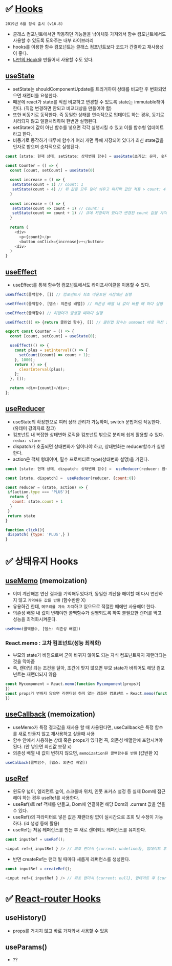 # ✅ [Hooks](https://ko.reactjs.org/docs/hooks-intro.html)
 `2019년 6월 정식 출시 (v16.8)`
* 클래스 컴포넌트에서만 작동하던 기능들을 낚아채듯 가져와서 함수 컴포넌트에서도 사용할 수 있도록 도와주는 내부 라이브러리
* hooks를 이용한 함수 컴포넌트는 클래스 컴포넌트보다 코드가 간결하고 재사용성이 좋다.
* [나만의 Hook](https://ko.reactjs.org/docs/hooks-custom.html)을 만들어서 사용할 수도 있다.

## [useState](https://ko.reactjs.org/docs/hooks-state.html)
* setState는 shouldComponentUpdate를 트리거하여 상태를 비교한 후 변화되었으면 재랜더를 요청한다.
* 때문에 react가 state를 직접 비교하고 변경할 수 있도록 state는 immutable해야한다. (직접 변경하면 안되고 비교대상을 만들어야 함)
* 또한 비동기로 동작한다. 즉 동일한 상태를 연속적으로 업데이트 하는 경우, 동기로 처리되지 않고 일괄처리하여 한번만 실행된다.
* setState에 값이 아닌 함수를 넣으면 각각 실행시킬 수 있고 이를 함수형 업데이트라고 한다.  
* 비동기로 동작하기 때무에 함수가 여러 개면 큐에 저장되어 있다가 최신 state값을 인자로 받으며 순차적으로 실행된다.
```js
const [state: 현재 상태, setState: 상태변화 함수] = useState(초기값: 문자, 숫자 또는 객체 데이터)
````
```js
const Counter = () => {
  const [count, setCount] = useState(0)
  
  const increase = () => {
   setState(count + 1) // count: 1
   setState(count + 4) // 위 값을 모두 덮어 씌우고 마지막 값만 적용 > count: 4
  }
  
  const increase = () => {
   setState(count => count + 1) // count: 1
   setState(count => count + 1) // 큐에 저장되어 있다가 변경된 count 값을 가지고 동작 > count: 2
  }
  
  return (
    <div>
      <p>{count}</p>
      <button onClick={increase}>+</button>
    <div>
  )
}
```
## [useEffect](https://rinae.dev/posts/a-complete-guide-to-useeffect-ko)
* useEffect를 통해 함수형 컴포넌트에서도 라이프사이클을 이용할 수 있다. 
```js
useEffect(콜백함수, []) // 컴포넌트가 최초 마운트된 시점에만 실행
```
```js
useEffect(콜백함수, [뎁스: 의존성 배열]) // 의존성 배열 내 값이 바뀔 때 마다 실행
```
```js
useEffect(콜백함수) // 리랜더가 발생할 때마다 실행
```
```js
useEffect(() => {return 클린업 함수}, []) // 클린업 함수는 unmount 바로 직전 실행 (다음 mount에서 활용 가능)
```
```js
export const Counter = () => {
  const [count, setCount] = useState(0);

  useEffect(() => {
    const plus = setInterval(() => {
      setCount((count) => count + 1);
    }, 1000);
    return () => {
      clearInterval(plus);
    };
  }, []);

  return <div>{count}</div>;
};
```
## [useReducer](https://ko.reactjs.org/docs/hooks-reference.html#usereducer)
* useState의 확장판으로 여러 상태 관리가 가능하며, switch 문법처럼 작동한다. (유데미 강의자료 참고)
* 컴포넌트 내 복잡한 상태변화 로직을 컴포넌트 밖으로 분리해 쉽게 활용할 수 있다. `redux: store`
* dispatch가 호출되면 상태변화가 일어나야 하고, 상태변화는 reducer함수가 실행한다.
* action은 객체 형태이며, 필수 프로퍼티로 type(상태변화 설명)을 가진다.
```js
const [state: 현재 상태, dispatch: 상태변화 함수] =  useReducer(reducer: 함수, 초기값: 문자, 숫자, 객체)
```
```js
const [state, dispatch] =  useReducer(reducer, {count:0})
```
```js
const reducer = (state, action) => {
 if(action.type === 'PLUS'){
  return {
   count: state.count + 1
  }
 }
 return state
}
```
```js
function click(){
 dispatch( {type: 'PLUS',} )
}
```

# ✅ 상태유지 Hooks
## [useMemo](https://ko.reactjs.org/docs/hooks-reference.html#usememo) (memoization)
* 이미 계산해본 연산 결과를 기억해두었다가, 동일한 계산을 해야할 때 다시 연산하지 않고 `기억해둔 값를 반환` (함수반환 X)
* 유용하긴 한데, `메모리를 계속 차지`하고 있으므로 적절한 때에만 사용해야 한다.
* 의존성 배열 내 값이 변해야만 콜백함수가 실행되도록 하여 불필요한 랜더를 막고 성능을 최적화시켜준다.
```js
useMemo(콜백함수, [뎁스: 의존성 배열])
```
### React.memo : 고차 컴포넌트(성능 최적화)
* 부모의 state가 바뀜으로써 굳이 바뀌지 않아도 되는 자식 컴포넌트까지 재랜더되는 것을 막아줌
* 즉, 랜더딩 되는 조건을 달아, 조건에 맞지 않으면 부모 state가 바뀌어도 해당 컴포넌트는 재랜더되지 않음
```js
const Mycomponent = React.memo(function Mycomponent(props){
})
const props가 변하지 않으면 리랜더링 하지 않는 강화된 컴포넌트 = React.memo(function 나의 컴포넌트(props){
})
```

## [useCallback](https://ko.reactjs.org/docs/hooks-reference.html#usecallback) (memoization)
* useMemo가 특정 결과값을 재사용 할 때 사용된다면, useCallback은 특정 함수를 새로 만들지 않고 재사용하고 싶을때 사용
* 함수 안에서 사용하는 상태 혹은 props가 있다면 꼭, 의존성 배열안에 포함시켜야 된다. (안 넣으면 최신값 보장 x)
* 의존성 배열 내 값이 변하지 않으면, `memoization된 콜백함수를 반환` (값반환 X)
```js
useCalback(콜백함수, [뎁스: 의존성 배열])
```
## [useRef](https://ko.reactjs.org/docs/hooks-reference.html#useref)
* 윈도우 넓이, 엘리먼트 높이, 스크롤바 위치, 인풋 포커스 설정 등 실제 Dom에 접근해야 하는 경우 useRef를 사용한다.
* useRef()로 ref 객체를 만들고, Dom에 연결하면 해당 Dom의 .current 값을 얻을 수 있다.
* useRef()의 파라미터로 넣은 값은 재랜더링 없이 실시간으로 조회 및 수정이 가능하다. (id 생성 등에 활용)
* useRef는 처음 레퍼런스를 만든 후 새로 랜더되도 레퍼런스를 유지한다.
```js
const inputRef = useRef();

<input ref={ inputRef } /> // 최초 랜더시 {current: undefined}, 업데이트 후 {current: input}
```
* 반면 createRef는 랜더 될 때마다 새롭게 레퍼런스를 생성한다.
```js
const inputRef = createRef();

<input ref={ inputRef } /> // 최초 랜더시 {current: null}, 업데이트 후 {current: null}
```
# ✅ [React-router Hooks](https://v5.reactrouter.com/web/api/Hooks)
## useHistory()
* props를 거치지 않고 바로 가져와서 사용할 수 있음

## useParams()
* ??
